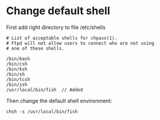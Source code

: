 # Change default shell
First add right directory to file /etc/shells

    # List of acceptable shells for chpass(1).
    # Ftpd will not allow users to connect who are not using
    # one of these shells.

    /bin/bash
    /bin/csh
    /bin/ksh
    /bin/sh
    /bin/tcsh
    /bin/zsh
    /usr/local/bin/fish  // Added

Then change the default shell environment:

    chsh -s /usr/local/bin/fish
